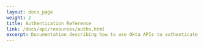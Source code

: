 ```yaml
---
layout: docs_page
weight: 2
title: Authentication Reference
link: /docs/api/resources/authn.html
excerpt: Documentation describing how to use Okta APIs to authenticate users. Includes sample requests and responses.
---
```

